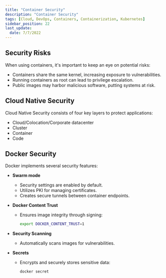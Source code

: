 ```yaml
---
title: "Container Security"
description: "Container Security"
tags: [Cloud, DevOps, Containers, Containerization, Kubernetes]
sidebar_position: 22
last_update:
  date: 7/7/2022
---
```



## Security Risks

When using containers, it's important to keep an eye on potential risks:

- Containers share the same kernel, increasing exposure to vulnerabilities.  
- Running containers as root can lead to privilege escalation.  
- Public images may harbor malicious software, putting systems at risk.  

## Cloud Native Security 

Cloud Native Security consists of four key layers to protect applications:

- Cloud/Colocation/Corporate datacenter
- Cluster
- Container
- Code

## Docker Security 

Docker implements several security features:

- **Swarm mode** 
  - Security settings are enabled by default.
  - Utilizes PKI for managing certificates.
  - Creates secure tunnels between container endpoints.

- **Docker Content Trust** 
  - Ensures image integrity through signing:
    ```bash
    export DOCKER_CONTENT_TRUST=1 
    ```

- **Security Scanning** 
  - Automatically scans images for vulnerabilities.

- **Secrets** 
  - Encrypts and securely stores sensitive data:
    ```bash
    docker secret 
    ```